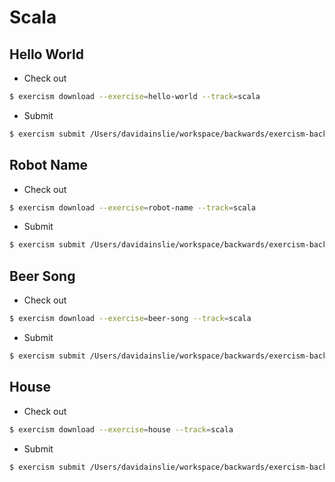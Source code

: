 # Scala

## Hello World

- Check out

```bash
$ exercism download --exercise=hello-world --track=scala
```

- Submit

```bash
$ exercism submit /Users/davidainslie/workspace/backwards/exercism-backwards/scala/hello-world/src/main/scala/HelloWorld.scala /Users/davidainslie/workspace/backwards/exercism-backwards/scala/hello-world/src/test/scala/HelloWorldTest.scala
```

## Robot Name

- Check out

```bash
$ exercism download --exercise=robot-name --track=scala
```

- Submit

```bash
$ exercism submit /Users/davidainslie/workspace/backwards/exercism-backwards/scala/robot-name/src/main/scala/Robot.scala /Users/davidainslie/workspace/backwards/exercism-backwards/scala/robot-name/src/test/scala/RobotNameTest.scala
```

## Beer Song

- Check out

```bash
$ exercism download --exercise=beer-song --track=scala
```

- Submit

```bash
$ exercism submit /Users/davidainslie/workspace/backwards/exercism-backwards/scala/beer-song/src/main/scala/BeerSong.scala /Users/davidainslie/workspace/backwards/exercism-backwards/scala/beer-song/src/test/scala/BeerSongTest.scala
```

## House

- Check out

```bash
$ exercism download --exercise=house --track=scala
```

- Submit

```bash
$ exercism submit /Users/davidainslie/workspace/backwards/exercism-backwards/scala/house/src/main/scala/House.scala /Users/davidainslie/workspace/backwards/exercism-backwards/scala/house/src/test/scala/HouseTest.scala 
```